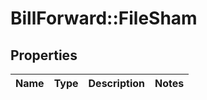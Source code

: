 # BillForward::FileSham

## Properties
Name | Type | Description | Notes
------------ | ------------- | ------------- | -------------


